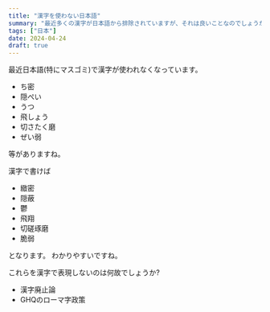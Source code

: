 ```yaml
---
title: "漢字を使わない日本語"
summary: "最近多くの漢字が日本語から排除されていますが、それは良いことなのでしょうか?"
tags: ["日本"]
date: 2024-04-24
draft: true
---
```


最近日本語(特にマスゴミ)で漢字が使われなくなっています。

- ち密
- 隠ぺい
- うつ
- 飛しょう
- 切さたく磨
- ぜい弱

等がありますね。

漢字で書けば

- 緻密
- 隠蔽
- 鬱
- 飛翔
- 切磋琢磨
- 脆弱

となります。 わかりやすいですね。

これらを漢字で表現しないのは何故でしょうか?

- 漢字廃止論
- GHQのローマ字政策
